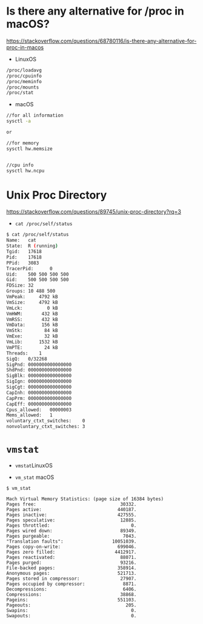 # Is there any alternative for /proc in macOS? 

https://stackoverflow.com/questions/68780116/is-there-any-alternative-for-proc-in-macos

- LinuxOS
```bash
/proc/loadavg
/proc/cpuinfo
/proc/meminfo
/proc/mounts
/proc/stat
```

- macOS
```bash
//for all information
sysctl -a 

or

//for memory
sysctl hw.memsize 


//cpu info
sysctl hw.ncpu 

```

# Unix Proc Directory

https://stackoverflow.com/questions/89745/unix-proc-directory?rq=3

- ```cat /proc/self/status```



```bash
$ cat /proc/self/status
Name:   cat
State:  R (running)
Tgid:   17618
Pid:    17618
PPid:   3083
TracerPid:      0
Uid:    500 500 500 500
Gid:    500 500 500 500
FDSize: 32
Groups: 10 488 500 
VmPeak:     4792 kB
VmSize:     4792 kB
VmLck:         0 kB
VmHWM:       432 kB
VmRSS:       432 kB
VmData:      156 kB
VmStk:        84 kB
VmExe:        32 kB
VmLib:      1532 kB
VmPTE:        24 kB
Threads:    1
SigQ:   0/32268
SigPnd: 0000000000000000
ShdPnd: 0000000000000000
SigBlk: 0000000000000000
SigIgn: 0000000000000000
SigCgt: 0000000000000000
CapInh: 0000000000000000
CapPrm: 0000000000000000
CapEff: 0000000000000000
Cpus_allowed:   00000003
Mems_allowed:   1
voluntary_ctxt_switches:    0
nonvoluntary_ctxt_switches: 3
```

# ```vmstat```

- ```vmstat```LinuxOS

- ```vm_stat``` macOS
```
$ vm_stat

Mach Virtual Memory Statistics: (page size of 16384 bytes)
Pages free:                               30332.
Pages active:                            440187.
Pages inactive:                          427555.
Pages speculative:                        12885.
Pages throttled:                              0.
Pages wired down:                         89349.
Pages purgeable:                           7043.
"Translation faults":                  10051039.
Pages copy-on-write:                     699046.
Pages zero filled:                      4412917.
Pages reactivated:                        88071.
Pages purged:                             93216.
File-backed pages:                       358914.
Anonymous pages:                         521713.
Pages stored in compressor:               27907.
Pages occupied by compressor:              8871.
Decompressions:                            6406.
Compressions:                             38868.
Pageins:                                 551103.
Pageouts:                                   205.
Swapins:                                      0.
Swapouts:                                     0.
```
